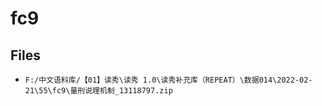 # fc9

## Files

- `F:/中文语料库/【01】读秀\读秀 1.0\读秀补充库（REPEAT）\数据014\2022-02-21\55\fc9\量刑说理机制_13118797.zip`
